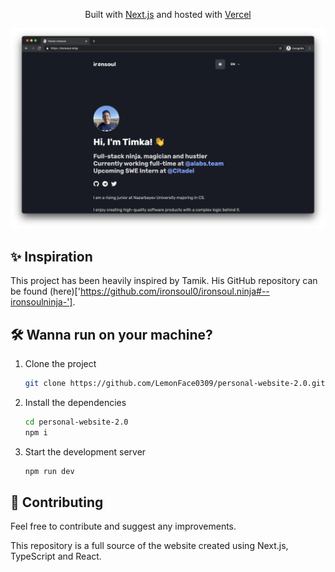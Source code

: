 <p align="center">
   Built with <a href="https://www.nextjs.org/" target="_blank">Next.js</a> and hosted with <a href="https://www.vercel.com/" target="_blank">Vercel</a>
</p>

![demo](./public/screen.png)

## ✨ Inspiration

This project has been heavily inspired by Tamik. His GitHub repository can be found (here)['https://github.com/ironsoul0/ironsoul.ninja#--ironsoulninja-'].

## 🛠 Wanna run on your machine?

1. Clone the project

   ```sh
   git clone https://github.com/LemonFace0309/personal-website-2.0.git
   ```

1. Install the dependencies

   ```sh
   cd personal-website-2.0
   npm i
   ```

3. Start the development server

   ```sh
   npm run dev
   ```

## 🚁 Contributing

Feel free to contribute and suggest any improvements.

This repository is a full source of the website created using Next.js, TypeScript and React.

